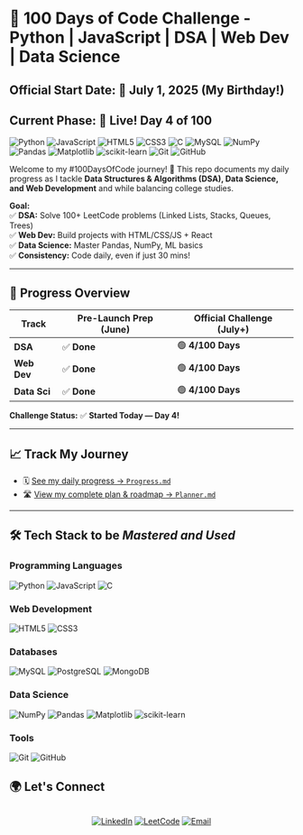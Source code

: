 # 🚀 100 Days of Code Challenge - Python | JavaScript | DSA | Web Dev | Data Science

## Official Start Date: 🎂 July 1, 2025 (My Birthday!)  
## Current Phase: 🚀 Live! Day 4 of 100

![Python](https://img.shields.io/badge/Python-3776AB?logo=python&logoColor=white)
![JavaScript](https://img.shields.io/badge/JavaScript-F7DF1E?logo=javascript&logoColor=black)
![HTML5](https://img.shields.io/badge/HTML5-E34F26?logo=html5&logoColor=white)
![CSS3](https://img.shields.io/badge/CSS3-1572B6?logo=css3&logoColor=white)
![C](https://img.shields.io/badge/C-A8B9CC?logo=c&logoColor=black)
![MySQL](https://img.shields.io/badge/MySQL-4479A1?logo=mysql&logoColor=white)
![NumPy](https://img.shields.io/badge/NumPy-013243?logo=numpy&logoColor=white)
![Pandas](https://img.shields.io/badge/Pandas-150458?logo=pandas&logoColor=white)
![Matplotlib](https://img.shields.io/badge/Matplotlib-11557C?logo=python&logoColor=white)
![scikit-learn](https://img.shields.io/badge/scikit--learn-F7931E?logo=scikit-learn&logoColor=white)
![Git](https://img.shields.io/badge/Git-F05032?logo=git&logoColor=white)
![GitHub](https://img.shields.io/badge/GitHub-181717?logo=github&logoColor=white)


Welcome to my #100DaysOfCode journey! 🌟 This repo documents my daily progress as I tackle **Data Structures & Algorithms (DSA), Data Science, and Web Development** and  while balancing college studies.  

**Goal:**  
✅ **DSA:** Solve 100+ LeetCode problems (Linked Lists, Stacks, Queues, Trees)  
✅ **Web Dev:** Build projects with HTML/CSS/JS + React  
✅ **Data Science:** Master Pandas, NumPy, ML basics  
✅ **Consistency:** Code daily, even if just 30 mins!  

---

## 📌 Progress Overview  

| Track         | Pre-Launch Prep (June) | Official Challenge (July+) |
|--------------|-----------------------|---------------------------|
| **DSA**      | ✅ **Done**       | 🟢 **4/100 Days**         | 
| **Web Dev**  | ✅ **Done**       | 🟢 **4/100 Days**         | 
| **Data Sci** | ✅ **Done**       | 🟢 **4/100 Days**         | 

**Challenge Status:** ✅ **Started Today — Day 4!**

---

## 📈 Track My Journey

- 🗓️ [See my daily progress → `Progress.md`](https://github.com/JavaPyWizard/100-Days-Of-Code/blob/main/Progress.md)
- 🛣️ [View my complete plan & roadmap → `Planner.md`](https://github.com/JavaPyWizard/100-Days-Of-Code/blob/main/Planner.md)

---

## 🛠 Tech Stack to be *Mastered and Used*

### **Programming Languages**
![Python](https://img.shields.io/badge/-Python-3776AB?logo=python&logoColor=white)
![JavaScript](https://img.shields.io/badge/-JavaScript-F7DF1E?logo=javascript&logoColor=black)
![C](https://img.shields.io/badge/-C-A8B9CC?logo=c&logoColor=black)

### **Web Development**
![HTML5](https://img.shields.io/badge/-HTML5-E34F26?logo=html5&logoColor=white)
![CSS3](https://img.shields.io/badge/-CSS3-1572B6?logo=css3&logoColor=white)

### **Databases**
![MySQL](https://img.shields.io/badge/-MySQL-4479A1?logo=mysql&logoColor=white)
![PostgreSQL](https://img.shields.io/badge/PostgreSQL-4169E1?logo=postgresql&logoColor=white)
![MongoDB](https://img.shields.io/badge/MongoDB-47A248?logo=mongodb&logoColor=white)

### **Data Science**
![NumPy](https://img.shields.io/badge/-NumPy-013243?logo=numpy&logoColor=white)
![Pandas](https://img.shields.io/badge/-Pandas-150458?logo=pandas&logoColor=white)
![Matplotlib](https://img.shields.io/badge/-Matplotlib-11557C?logo=python&logoColor=white)
![scikit-learn](https://img.shields.io/badge/-scikit--learn-F7931E?logo=scikit-learn&logoColor=white)

### **Tools**
![Git](https://img.shields.io/badge/-Git-F05032?logo=git&logoColor=white)
![GitHub](https://img.shields.io/badge/-GitHub-181717?logo=github&logoColor=white)


## 🌍 Let's Connect

<div align="center" style="display: flex; gap: 12px; justify-content: center; flex-wrap: wrap;">

[![LinkedIn](https://img.shields.io/badge/-LinkedIn-0A66C2?style=for-the-badge&logo=linkedin&logoColor=white&labelColor=0A66C2)](https://www.linkedin.com/in/divyansh-kumar-singh-028747321/)
[![LeetCode](https://img.shields.io/badge/-LeetCode-FFA116?style=for-the-badge&logo=leetcode&logoColor=black&labelColor=FFA116)](https://leetcode.com/u/JavaPyWizard/)
[![Email](https://img.shields.io/badge/-Email-D14836?style=for-the-badge&logo=gmail&logoColor=white&labelColor=D14836)](mailto:divyanshkumarsingh29@gmail.com)

</div>

